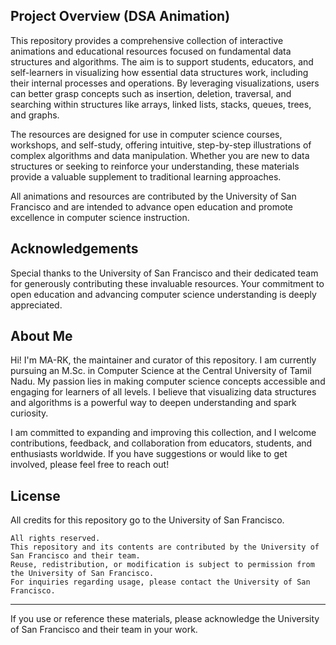 ## Project Overview (DSA Animation)

This repository provides a comprehensive collection of interactive animations and educational resources focused on fundamental data structures and algorithms. The aim is to support students, educators, and self-learners in visualizing how essential data structures work, including their internal processes and operations. By leveraging visualizations, users can better grasp concepts such as insertion, deletion, traversal, and searching within structures like arrays, linked lists, stacks, queues, trees, and graphs.

The resources are designed for use in computer science courses, workshops, and self-study, offering intuitive, step-by-step illustrations of complex algorithms and data manipulation. Whether you are new to data structures or seeking to reinforce your understanding, these materials provide a valuable supplement to traditional learning approaches.

All animations and resources are contributed by the University of San Francisco and are intended to advance open education and promote excellence in computer science instruction.


## Acknowledgements
Special thanks to the University of San Francisco and their dedicated team for generously contributing these invaluable resources. Your commitment to open education and advancing computer science understanding is deeply appreciated.

## About Me
Hi! I'm MA-RK, the maintainer and curator of this repository. I am currently pursuing an M.Sc. in Computer Science at the Central University of Tamil Nadu. My passion lies in making computer science concepts accessible and engaging for learners of all levels. I believe that visualizing data structures and algorithms is a powerful way to deepen understanding and spark curiosity.

I am committed to expanding and improving this collection, and I welcome contributions, feedback, and collaboration from educators, students, and enthusiasts worldwide. If you have suggestions or would like to get involved, please feel free to reach out!
## License
All credits for this repository go to the University of San Francisco.

```
All rights reserved.
This repository and its contents are contributed by the University of San Francisco and their team.
Reuse, redistribution, or modification is subject to permission from the University of San Francisco.
For inquiries regarding usage, please contact the University of San Francisco.
```
---
If you use or reference these materials, please acknowledge the University of San Francisco and their team in your work.
